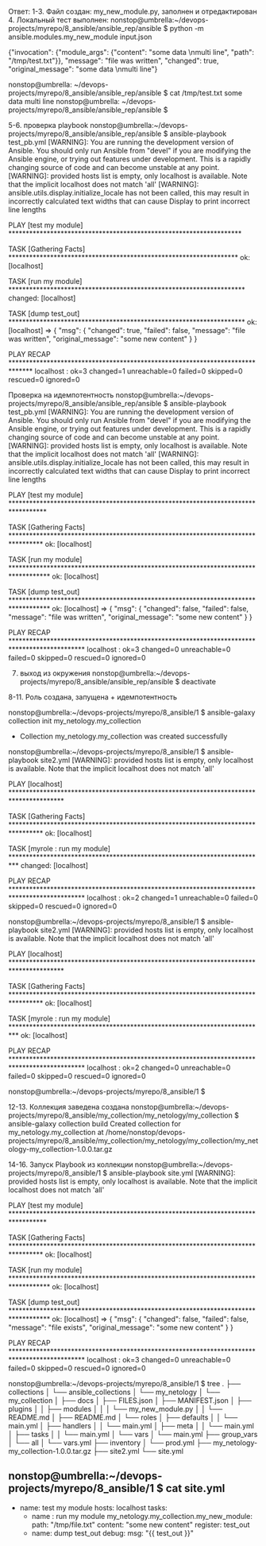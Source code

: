 Ответ:
1-3. Файл создан: my_new_module.py, заполнен и отредактирован
4. Локальный тест выполнен: 
nonstop@umbrella:~/devops-projects/myrepo/8_ansible/ansible_rep/ansible $ python -m ansible.modules.my_new_module input.json

{"invocation": {"module_args": {"content": "some data \nmulti line", "path": "/tmp/test.txt"}}, "message": "file was written", "changed": true, "original_message": "some data \nmulti line"}

nonstop@umbrella: ~/devops-projects/myrepo/8_ansible/ansible_rep/ansible $ cat /tmp/test.txt
some data 
multi line
nonstop@umbrella: ~/devops-projects/myrepo/8_ansible/ansible_rep/ansible $ 


5-6. проверка  playbook
nonstop@umbrella:~/devops-projects/myrepo/8_ansible/ansible_rep/ansible $ ansible-playbook test_pb.yml 
[WARNING]: You are running the development version of Ansible. You should only run
Ansible from "devel" if you are modifying the Ansible engine, or trying out features
under development. This is a rapidly changing source of code and can become unstable at
any point.
[WARNING]: provided hosts list is empty, only localhost is available. Note that the
implicit localhost does not match 'all'
[WARNING]: ansible.utils.display.initialize_locale has not been called, this may result
in incorrectly calculated text widths that can cause Display to print incorrect line
lengths

PLAY [test my module] *******************************************************************

TASK [Gathering Facts] ******************************************************************
ok: [localhost]

TASK [run my module] ********************************************************************
changed: [localhost]

TASK [dump test_out] ********************************************************************
ok: [localhost] => {
    "msg": {
        "changed": true,
        "failed": false,
        "message": "file was written",
        "original_message": "some new content"
    }
}

PLAY RECAP ******************************************************************************
localhost                  : ok=3    changed=1    unreachable=0    failed=0    skipped=0    rescued=0    ignored=0   


Проверка на идемпотентность
nonstop@umbrella:~/devops-projects/myrepo/8_ansible/ansible_rep/ansible $ ansible-playbook test_pb.yml 
[WARNING]: You are running the development version of Ansible. You should only run Ansible from "devel"
if you are modifying the Ansible engine, or trying out features under development. This is a rapidly
changing source of code and can become unstable at any point.
[WARNING]: provided hosts list is empty, only localhost is available. Note that the implicit localhost
does not match 'all'
[WARNING]: ansible.utils.display.initialize_locale has not been called, this may result in incorrectly
calculated text widths that can cause Display to print incorrect line lengths

PLAY [test my module] **********************************************************************************

TASK [Gathering Facts] *********************************************************************************
ok: [localhost]

TASK [run my module] ***********************************************************************************
ok: [localhost]

TASK [dump test_out] ***********************************************************************************
ok: [localhost] => {
    "msg": {
        "changed": false,
        "failed": false,
        "message": "file was written",
        "original_message": "some new content"
    }
}

PLAY RECAP *********************************************************************************************
localhost                  : ok=3    changed=0    unreachable=0    failed=0    skipped=0    rescued=0    ignored=0   



7. выход из окружения
nonstop@umbrella:~/devops-projects/myrepo/8_ansible/ansible_rep/ansible $  deactivate

8-11. Роль создана, запущена + идемпотентность

nonstop@umbrella:~/devops-projects/myrepo/8_ansible/1 $ ansible-galaxy collection init my_netology.my_collection
- Collection my_netology.my_collection was created successfully

nonstop@umbrella:~/devops-projects/myrepo/8_ansible/1 $ ansible-playbook site2.yml
[WARNING]: provided hosts list is empty, only localhost is available. Note that the implicit localhost
does not match 'all'

PLAY [localhost] ***************************************************************************************

TASK [Gathering Facts] *********************************************************************************
ok: [localhost]

TASK [myrole : run my module] **************************************************************************
changed: [localhost]

PLAY RECAP *********************************************************************************************
localhost                  : ok=2    changed=1    unreachable=0    failed=0    skipped=0    rescued=0    ignored=0   


nonstop@umbrella:~/devops-projects/myrepo/8_ansible/1 $ ansible-playbook site2.yml
[WARNING]: provided hosts list is empty, only localhost is available. Note that the implicit localhost
does not match 'all'

PLAY [localhost] ***************************************************************************************

TASK [Gathering Facts] *********************************************************************************
ok: [localhost]

TASK [myrole : run my module] **************************************************************************
ok: [localhost]

PLAY RECAP *********************************************************************************************
localhost                  : ok=2    changed=0    unreachable=0    failed=0    skipped=0    rescued=0    ignored=0   

nonstop@umbrella:~/devops-projects/myrepo/8_ansible/1 $ 


12-13. Коллекция заведена создана
nonstop@umbrella:~/devops-projects/myrepo/8_ansible/my_collection/my_netology/my_collection $ ansible-galaxy collection build
Created collection for my_netology.my_collection at /home/nonstop/devops-projects/myrepo/8_ansible/my_collection/my_netology/my_collection/my_netology-my_collection-1.0.0.tar.gz


14-16. Запуск Playbook из коллекции
nonstop@umbrella:~/devops-projects/myrepo/8_ansible/1 $ ansible-playbook site.yml
[WARNING]: provided hosts list is empty, only localhost is available. Note that the implicit localhost
does not match 'all'

PLAY [test my module] **********************************************************************************

TASK [Gathering Facts] *********************************************************************************
ok: [localhost]

TASK [run my module] ***********************************************************************************
ok: [localhost]

TASK [dump test_out] ***********************************************************************************
ok: [localhost] => {
    "msg": {
        "changed": false,
        "failed": false,
        "message": "file exists",
        "original_message": "some new content"
    }
}

PLAY RECAP *********************************************************************************************
localhost                  : ok=3    changed=0    unreachable=0    failed=0    skipped=0    rescued=0    ignored=0   


nonstop@umbrella:~/devops-projects/myrepo/8_ansible/1 $ tree
.
├── collections
│   └── ansible_collections
│       └── my_netology
│           └── my_collection
│               ├── docs
│               ├── FILES.json
│               ├── MANIFEST.json
│               ├── plugins
│               │   ├── modules
│               │   │   └── my_new_module.py
│               │   └── README.md
│               ├── README.md
│               └── roles
│                   ├── defaults
│                   │   └── main.yml
│                   ├── handlers
│                   │   └── main.yml
│                   ├── meta
│                   │   └── main.yml
│                   ├── tasks
│                   │   └── main.yml
│                   └── vars
│                       └── main.yml
├── group_vars
│   └── all
│       └── vars.yml
├── inventory
│   └── prod.yml
├── my_netology-my_collection-1.0.0.tar.gz
├── site2.yml
└── site.yml

nonstop@umbrella:~/devops-projects/myrepo/8_ansible/1 $ cat site.yml 
---
  - name: test my module
    hosts: localhost
    tasks:
    - name  : run my module
      my_netology.my_collection.my_new_module:
        path: "/tmp/file.txt"
        content: "some new content"
      register: test_out
    - name: dump test_out
      debug:
        msg: "{{ test_out }}"  
